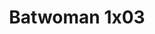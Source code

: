 ---
layout: episodios
title: "Batwoman 1x03"
url_serie_padre: 'batwoman-temporada-1'
category: 'series'
capitulo: 'yes'
anio: '2019'
prev: 'capitulo-2'
proximo: 'capitulo-4'
sandbox: allow-same-origin allow-forms
idioma: 'Subtitulado'
calidad: 'Full HD'
reproductores: ["https://hls4.openloadpremium.com/player.php?id=dFVTd3dyMXN5dVJENEh0cUNJN0JuUEFCN2hDb2hzbXBMN2hjZml6Vkt2NXlDTTBuTTM2aVV3TUdjK3hTdS9MTElIUkUwSTdxbjZEOXRxc3VMVElyZlE9PQ&sub=https://sub.cuevana2.io/vtt-sub/sub7/Batwoman.S01E03.vtt","https://tutumeme.net/embed/player.php?u=bXQ3ajJOaW1wcFRGcEs2VW5XRGExTlRPMytmUnc3bHVwcWhoenVIUjI5SHF5TlNwc0taaG1jN2gwZHZSNTlIRHVhV2tZWitkNUtDVDNOL1ZvYW1rYjJSbG9xZWc","https://api.cuevana3.io/olpremium/gd.php?file=ek5lbm9xYWNrS0xNejZabVlkSFIyTkxQb3BPWDB0UFkwY3lvbjJIRjBPQ1QwNStUck1mVG9kVExvM0djeHA3VnFybXRscUdvMWRXNHRZbU1lYXVUeDg2cGpKVmp4cXpBejYxcGxhQ1R0TTJwdFo2QmlMZmJ4WmV0ZTROa3FKSElsODlwbElxODI5ZVVsS09KZU5hdng2ek9hSlNlck5mSTBjdXFnSHFXMjhlNXFhYUloOGF4MkxxNWdvVjd4cGZDcXN1aWdHUzQyOHFyeTZ5SFpLVFIxcytvYklLRWlNbmYxOG1ZYjZ6SDFBPT0","https://player.openplay.vip/player.php?id=Mzkx&sub=https://sub.cuevana2.io/vtt-sub/sub7/Batwoman.S01E03.vtt","https://api.cuevana3.io/stream/index.php?file=ek5lbm9xYWNrS0xYMTZLa2xNbkdvY3ZTb3BtZng4TGp6ZFpobGFMUGtOVEx6SitYWU5YTTdORE1vWmRnbEpham5KTmtZSlRTMGViVTBxZGdsdEhPb3RqWGEybGtsSk9qbU1LR2gzV3l3THVvd29aaVpNR21vNWVSb0tKbm9kSGkxOWVTcHF6U3hyRFh5S1dibUE9PQ","https://player.cuevana2.io/irgotoolp.php?url=eTllbW9hZHpYNURLejlaalg2T3BsYy9PMHNTV29hYWVuY3JYMEpHVm9LRm9uWlRYbTVKL201dXpmcUtRMEphbmFRPT0&sub=https://sub.cuevana2.io/vtt-sub/sub7/Batwoman.S01E03.vtt","https://api.cuevana3.io/stream/index.php?file=ek5lbm9xYWNrS0xJMVp5b21KREk0dFBLbjVkaHhkRGdrOG1jbnBpUnhhS1YxMlZmZjl2RnVKaXNab3g3cmNyc3U5SjBrNHFubU9LenM2S1RaY3JHMTUyU3FadVkyYURhMDlLYW5walN5ZUxZMHFadnJNZlU","https://api.cuevana3.io/rr/gd.php?h=ek5lbm9xYWNrS0xJMVp5b21KREk0dFBLbjVkaHhkRGdrOG1jbnBpUnhhS1YxMlZmZjl2RnVKaXNab3g3cmNyc3U5SjBrNHFubU9LenM2S1RaY3JHMTUyU3FadVkyUT09"]
reproductor: fembed
clasificacion: '+10'
tags:
- Ciencia-Ficcion
---